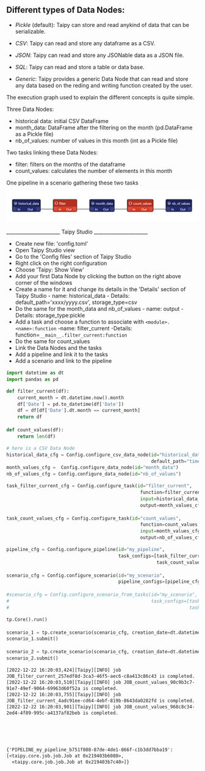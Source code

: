 
## Different types of Data Nodes:

- *Pickle* (default): Taipy can store and read anykind of data that can be serializable.

- *CSV*: Taipy can read and store any dataframe as a CSV.

- *JSON*: Taipy can read and store any JSONable data as a JSON file.

- *SQL*: Taipy can read and store a table or data base.

- *Generic*: Taipy provides a generic Data Node that can read and store any data based on the reding and writing function created by the user.

The execution graph used to explain the different concepts is quite simple.

Three Data Nodes:
- historical data: initial CSV DataFrame
- month_data: DataFrame after the filtering on the month (pd.DataFrame as a Pickle file)
- nb_of_values: number of values in this month (int as a Pickle file)

Two tasks linking these Data Nodes:
- filter: filters on the months of the dataframe
- count_values: calculates the number of elements in this month

One pipeline in a scenario gathering these two tasks

![](config.png)

______________________ Taipy Studio ______________________
- Create new file: 'config.toml'
- Open Taipy Studio view
- Go to the 'Config files' section of Taipy Studio
- Right click on the right configuration
- Choose 'Taipy: Show View'
- Add your first Data Node by clicking the button on the right above corner of the windows
- Create a name for it and change its details in the 'Details' section of Taipy Studio
        - name: historical_data
        - Details: default_path='xxxx/yyyy.csv', storage_type=csv
- Do the same for the month_data and nb_of_values
        - name: output
        - Details: storage_type:pickle
- Add a task and choose a function to associate with `<module>.<name>:function`
        -name: filter_current
        -Details: function=`__main__.filter_current:function`
- Do the same for count_values
- Link the Data Nodes and the tasks
- Add a pipeline and link it to the tasks
- Add a scenario and link to the pipeline


```python
import datetime as dt
import pandas as pd
```


```python
def filter_current(df):
    current_month = dt.datetime.now().month
    df['Date'] = pd.to_datetime(df['Date']) 
    df = df[df['Date'].dt.month == current_month]
    return df

def count_values(df):
    return len(df)
```


```python
# here is a CSV Data Node
historical_data_cfg = Config.configure_csv_data_node(id="historical_data",
                                                     default_path="time_series.csv")
month_values_cfg =  Config.configure_data_node(id="month_data")
nb_of_values_cfg = Config.configure_data_node(id="nb_of_values")
```


```python
task_filter_current_cfg = Config.configure_task(id="filter_current",
                                                 function=filter_current,
                                                 input=historical_data_cfg,
                                                 output=month_values_cfg)

task_count_values_cfg = Config.configure_task(id="count_values",
                                                 function=count_values,
                                                 input=month_values_cfg,
                                                 output=nb_of_values_cfg)
```


```python
pipeline_cfg = Config.configure_pipeline(id="my_pipeline",
                                         task_configs=[task_filter_current_cfg,
                                                       task_count_values_cfg])

scenario_cfg = Config.configure_scenario(id="my_scenario",
                                         pipeline_configs=[pipeline_cfg])

#scenario_cfg = Config.configure_scenario_from_tasks(id="my_scenario",
#                                                    task_configs=[task_filter_current_cfg,
#                                                                  task_count_values_cfg])
```


```python
tp.Core().run()

scenario_1 = tp.create_scenario(scenario_cfg, creation_date=dt.datetime(2022,10,7), name="Scenario 2022/10/7")
scenario_1.submit()

scenario_2 = tp.create_scenario(scenario_cfg, creation_date=dt.datetime(2022,10,7), name="Scenario 2022/10/7")
scenario_2.submit()
```

    [2022-12-22 16:20:03,424][Taipy][INFO] job JOB_filter_current_257edf8d-3ca3-46f5-aec6-c8a413c86c43 is completed.
    [2022-12-22 16:20:03,510][Taipy][INFO] job JOB_count_values_90c9b3c7-91e7-49ef-9064-69963d60f52a is completed.
    [2022-12-22 16:20:03,755][Taipy][INFO] job JOB_filter_current_4adc91ee-cd64-4ebf-819b-8643da0282fd is completed.
    [2022-12-22 16:20:03,901][Taipy][INFO] job JOB_count_values_968c8c34-2ed4-4f89-995c-a4137af82beb is completed.
    




    {'PIPELINE_my_pipeline_b751f808-87de-4de1-866f-c1b3dd7bba19': [<taipy.core.job.job.Job at 0x219403b6080>,
      <taipy.core.job.job.Job at 0x219403b7c40>]}